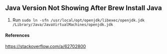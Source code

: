 ## Java Version Not Showing After Brew Install Java

1. Run `sudo ln -sfn /usr/local/opt/openjdk/libexec/openjdk.jdk /Library/Java/JavaVirtualMachines/openjdk.jdk`

#### References
https://stackoverflow.com/a/62702800
